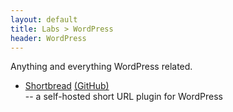 ```yaml
---
layout: default
title: Labs > WordPress
header: WordPress
---
```


Anything and everything WordPress related.

* [Shortbread](/wordpress/shortbread/) [<span>(GitHub)</span>](https://github.com/andrewhayward/shortbread "GitHub")  
  -- a self-hosted short URL plugin for WordPress



